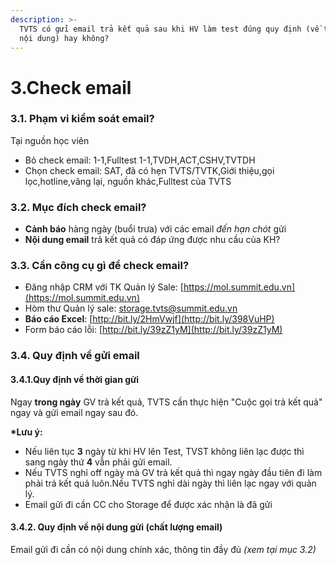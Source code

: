 ```yaml
---
description: >-
  TVTS có gửi email trả kết quả sau khi HV làm test đúng quy định (về thời gian,
  nội dung) hay không?
---
```


# 3.Check email

### 3.1. Phạm vi kiểm soát email?

Tại nguồn học viên

* Bỏ check email: 1-1,Fulltest 1-1,TVDH,ACT,CSHV,TVTDH
* Chọn check email: SAT, đã có hẹn TVTS/TVTK,Giới thiệu,gọi lọc,hotline,vãng lại, nguồn khác,Fulltest của TVTS

### 3.2. Mục đích check email?

* **Cảnh báo** hàng ngày \(buổi trưa\) với các email _đến hạn chót_ gửi
* **Nội dung email** trả kết quả có đáp ứng được nhu cầu của KH?

### 3.3. Cần công cụ gì để check email?

* Đăng nhập CRM với TK Quản lý Sale: [https://mol.summit.edu.vn](https://mol.summit.edu.vn)
* Hòm thư Quản lý sale: storage.tvts@summit.edu.vn
* **Báo cáo Excel**: [http://bit.ly/2HmVwjf](http://bit.ly/398VuHP)
* Form báo cáo lỗi: [http://bit.ly/39zZ1yM](http://bit.ly/39zZ1yM)

### **3.4. Quy định về gửi email**

#### 3.4.1.Quy định về thời gian gửi 

Ngay **trong ngày** GV trả kết quả, TVTS cần thực hiện "Cuộc gọi trả kết quả" ngay và gửi email ngay sau đó.

**\*Lưu ý:**

* Nếu liên tục **3** ngày từ khi HV lên Test, TVST không liên lạc được thì sang ngày thứ **4** vẫn phải gửi email.
* Nếu TVTS nghỉ off ngày mà GV trả kết quả thì ngay ngày đầu tiên đi làm phải trả kết quả luôn.Nếu TVTS nghỉ dài ngày thì liên lạc ngay với quản lý.
* Email gửi đi cần CC cho Storage để được xác nhận là đã gửi

#### 3.4.2. Quy định về nội dung gửi \(chất lượng email\)

Email gửi đi cần có nội dung chính xác, thông tin đầy đủ _\(xem tại mục 3.2\)_



